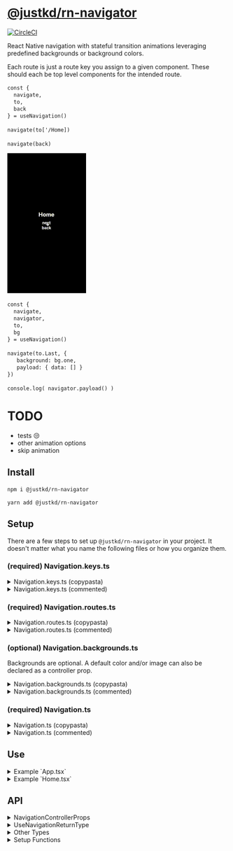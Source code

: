 # [@justkd/rn-navigator](https://github.com/justkd/rn-navigator)

[![CircleCI](https://dl.circleci.com/status-badge/img/gh/justkd/rn-navigator/tree/main.svg?style=svg)](https://dl.circleci.com/status-badge/redirect/gh/justkd/rn-navigator/tree/main)

React Native navigation with stateful transition animations leveraging
predefined backgrounds or background colors.

Each route is just a route key you assign to a given component. These should each be top level components for the intended route.

```
const { 
  navigate, 
  to, 
  back 
} = useNavigation()

navigate(to['/Home])

navigate(back)
```

![image](https://github.com/justkd/rn-navigator/blob/main/assets/rn-navigator.gif?raw=true)

```
const { 
  navigate, 
  navigator,
  to, 
  bg
} = useNavigation()

navigate(to.Last, { 
   background: bg.one,
   payload: { data: [] }
})

console.log( navigator.payload() )
```

# TODO

- tests 😒
- other animation options
- skip animation

## Install

```
npm i @justkd/rn-navigator
```
```
yarn add @justkd/rn-navigator
```

## Setup

There are a few steps to set up `@justkd/rn-navigator` in your project. It doesn't matter what you name the following files or how you organize them.

### (required) Navigation.keys.ts

<details>
  <summary>Navigation.keys.ts (copypasta)</summary>

  ```
  import { 
    getTypedRouteKeys, 
    type GetTypedRouteKeys 
  } from '@justkd/rn-navigator'

  const routeKeys = [
      '/Home', 
      '/Last'
  ] as const

  export const { navigationRouteKeys } =
    getTypedRouteKeys<typeof routeKeys>(routeKeys)

  export type NavigationRouteKey = keyof GetTypedRouteKeys<
    typeof navigationRouteKeys
  >
  ```

</details>

<details>
  <summary>Navigation.keys.ts (commented)</summary>

  ```
  // Import the relevant getters and types from the package.
  import { 
    getTypedRouteKeys, 
    type GetTypedRouteKeys 
  } from '@justkd/rn-navigator'

  // All route keys will need to be declared here first. 
  // Also, it's important to cast the object type `as const`. 
  const routeKeys = [
      '/Home', 
      '/Last'
  ] as const

  // Ensure the navigator knows the typed keys and export 
  // the returned, deconstructed value `navigationRouteKeys`.

  export const { navigationRouteKeys } =
    getTypedRouteKeys<typeof routeKeys>(routeKeys)

  // Export the route key type. The variable name doesn't matter.

  export type NavigationRouteKey = keyof GetTypedRouteKeys<
    typeof navigationRouteKeys
  >
  ```

</details>


### (required) Navigation.routes.ts

<details>
  <summary>Navigation.routes.ts (copypasta)</summary>

  ```
  import { type ComponentType } from 'react'
  import { type NavigationRouteKey } from './Navigation.keys'
  import { getTypedRoutes } from '@justkd/rn-navigator'

  import { Home } from './routes/Home'
  import { Last } from './routes/Last'

  const routes: Record<NavigationRouteKey, ComponentType> = {
    '/Home': Home,
    '/Last': Last,
  }

  export const { navigationRoutes } =
    getTypedRoutes<typeof routes>(routes)
  ```

</details>

<details>
  <summary>Navigation.routes.ts (commented)</summary>

  ```
  // Import the relevant getters and types.
  import { type ComponentType } from 'react'
  import { type NavigationRouteKey } from './Navigation.keys'
  import { getTypedRoutes } from '@justkd/rn-navigator'

  // Import the relevant top level components to represent each route.
  import { Home } from './routes/Home'
  import { Last } from './routes/Last'

  // Enforce record type and map route keys to route components.
  const routes: Record<NavigationRouteKey, ComponentType> = {
    '/Home': Home,
    '/Last': Last,
  }

  // Export the returned, deconstructed value `navigationRoutes`.
  export const { navigationRoutes } =
    getTypedRoutes<typeof routes>(routes)
  ```

</details>

### (optional) Navigation.backgrounds.ts

Backgrounds are optional. A default color and/or image can also be declared as a controller prop.

<details>
  <summary>Navigation.backgrounds.ts (copypasta)</summary>

  ```
  import { 
    getTypedBackgrounds, 
    type NavigationBackground 
  } from '@justkd/rn-navigator'
  import ImageOne from './assets/1.jpg'
  import ImageTwo from './assets/2.jpg'

  const backgrounds: Record<string, NavigationBackground> = {
    one: { image: { source: ImageOne } },
    two: { image: { source: ImageTwo } },
    black: { color: 'black' },
    white: { color: 'white' },
    combined: {
      color: 'purple',
      image: {
        resizeMode: 'contain',
        source: ImageSix,
        style: { marginLeft: '5%' },
      },
    },
  } as const

  export const {
    navigationBackgrounds,
    navigationBackgroundKeys,
  } = getTypedBackgrounds(backgrounds)
  ```

</details>

<details>
  <summary>Navigation.backgrounds.ts (commented)</summary>

  ```
  // Import the relevant getters and types.

  import { getTypedBackgrounds, type NavigationBackground } from '@justkd/rn-navigator'

  // Import image assets that you want to use as backgrounds during animated transitions.

  import ImageOne from './assets/1.jpg'
  import ImageTwo from './assets/2.jpg'

  // Enforce record type and map transition backgrounds to background keys.
  // The keys are arbitrary. This should be cast to `as const` as well.
  const backgrounds: Record<string, NavigationBackground> = {
    one: { image: { source: ImageOne } },
    two: { image: { source: ImageTwo } },
    black: { color: 'black' },
    white: { color: 'white' },
    combined: {
      color: 'purple',
      image: {
        resizeMode: 'contain',
        source: ImageSix,
        style: { marginLeft: '5%' },
      },
    },
  } as const

  // Export the returned, deconstructed values `navigationBackgrounds` and `navigationBackgroundKeys`.
  export const {
    navigationBackgrounds,
    navigationBackgroundKeys,
  } = getTypedBackgrounds(backgrounds)
  ```

</details>

### (required) Navigation.ts

<details>
  <summary>Navigation.ts (copypasta)</summary>

  ```
  import { getNavigationController } from '@justkd/rn-navigator'
  import { navigationBackgrounds } from './Navigation.backgrounds'
  import { navigationRouteKeys } from './Navigation.keys'

  export const { NavigationController, useNavigation } =
    getNavigationController<
      typeof navigationRouteKeys,
      typeof navigationBackgrounds
    >()
  ```

</details>

<details>
  <summary>Navigation.ts (commented)</summary>

  ```
  // Import the relevant getters and types.
  import { getNavigationController } from '@justkd/rn-navigator'
  import { navigationBackgrounds } from './Navigation.backgrounds'
  import { navigationRouteKeys } from './Navigation.keys'

  // Export the returned, deconstructed values `NavigationController` and `useNavigation`.
  export const { NavigationController, useNavigation } =
    getNavigationController<
      typeof navigationRouteKeys,
      typeof navigationBackgrounds
    >()
  ```

</details>

## Use

<details>
  <summary>Example `App.tsx`</summary>

  ```
  // Import the values you generated in the other files.
  import {
    NavigationController,
    navigationRoutes,
    navigationBackgrounds,
  } from './Navigation'

  // Default background image and color are optional
  // import DefaultBackgroundImage from './assets/DefaultBackgroundImage.jpg'

  /* =^..^=  ✿  =^..^=  */
  export function App() {
    return (
      <NavigationController
        initialRoute="/Home"
        routes={navigationRoutes}
        backgrounds={navigationBackgrounds}
        // backgroundColor="black"
        // backgroundImage={DefaultBackgroundImage}
      />
    )
  }
  ```

</details>

<details>
  <summary>Example `Home.tsx`</summary>

  ```
  // Import the `useNavigation` hook from wherever you generated it earlier.
  import { useNavigation } from 'your_path_to/Your_Navigation_File'

  export function Home() {
      type PayloadType = { data: [] }
      const { navigate, to, bg, back, navigator } = useNavigation()
      
      const onPress = () => {
          navigate<PayloadType>(
            to['/A'], 
            { 
              background: bg['one'],
              payload: { data: [] 
            }
          })

          // navigate( back )
          // console.log( navigator.peek() )
      }

      return (
          <View style={{ flex: 1, justifyContent: 'center' }}>
            <Pressable onPress={onPress}>
              <Text>{'Navigate'}</Text>
            </Pressable>
          </View>
      )
  }
  ```

</details>

## API

<details>
  <summary>NavigationControllerProps</summary>

  ```
  /**
   * Type representing the props for the `NavigationController` component.
   */
  export interface NavigationControllerProps<
    R extends string | number | symbol,
    B,
  > {

    /**
     * Provide the `navigationRoutes` object generated by `getTypedRoutes`.
     */
    routes: Record<R, ComponentType>

    /**
     * The initial route to show. This will also be the 
     * target route when using the `reset` function.
     */
    initialRoute: R

    /**
     * Default background color.
     */
    backgroundColor?: ViewStyle['backgroundColor']

    /**
     * Default background image.
     */
    backgroundImage?: ImageSourcePropType

    /**
     * Provide the `navigationBackgrounds` object generated by `getTypedBackgrounds`.
     */
    backgrounds?: B

    /**
     * If `true`, will error if the controller component ever unmounts.
     * It probably shouldn't ever unmount if it's meant to be at the top level.
     * But you can also use the controlelr to encapsulate sub navigators and routes.
     */
    topLevelController?: boolean

  }
  ```

  </details>

  <details>
  <summary>UseNavigationReturnType</summary>

  ```
  /**
   * Type representing the values returned by the `useNavigation` hook.
   */
  export type UseNavigationReturnType<
    R extends string | number | symbol,
    B extends string | number | symbol,
  > = {
    /**
     * Navigates to the given route with event options and animated transitions.
     */
    navigate: NavigateFn<R>

    /**
     * Object exposing typed route keys for navigation.
     */
    to: Record<R, R>

    /**
     * Object exposing typed background keys for navigation.
     */
    bg: Record<B, B>

    /**
     * Use as the navigation route target when navigating back in the history stack.
     */
    back: BackToken

    /**
     * Object holding utility methods for the navigator.
     */
    navigator: {
      /**
       * Return a frozen copy of the current state.
       * This is just for looking.
       * @example
       * import { useNavigation } from './Navigation'
       * const { navigator } = useNavigation()
       * console.log( navigator.peek() )
       */
      peek: () => NavigationState

      /**
       * Reset the navigator. Animates navigation back to the
       * `initialRoute`. A background can be provided as a param.
       * @example
       * import { useNavigation } from './Navigation'
       * const { navigator, bg } = useNavigation()
       * navigator.reset(bg.reset)
       */
      reset: (background?: string) => void

      /**
       * If no param is provided, retrieve the payload for the current route.
       * If an index is provided, retrieve the relevant payload from the
       * navigation history stack.
       * @example
       * import { useNavigation } from './Navigation'
       * const { navigator } = useNavigation()
       * console.log( navigator.payload() )
       * console.log( navigator.payload(1) ) // only if there is history to check
       */
      payload: <T extends GenericObj>(n?: number) => T | null

      /**
       * If no param is provided, retrieve the name for the current route.
       * If an index is provided, retrieve the relevant route name from the
       * navigation history stack.
       * @example
       * import { useNavigation } from 'your_path_to/Your_Navigation_File'
       * const { navigator } = useNavigation()
       * console.log( navigator.route() )
       * console.log( navigator.route(1) ) // only if there is history to check
       */
      route: (index?: number) => string | null

      /**
       * !!! You probably don't want to use this. But it's here just in case. !!!
       * Set the navigation state directly.
       * @example
       * import { useNavigation, type NavigationState } from '@justkd/rn-navigator'
       * const { navigator } = useNavigation()
       * const nextState: NavigationState = {
       *   queue: [{ to: '/Home' }],
       *   history: []
       * }
       * console.log( navigator.set( nextState ) )
       */
      set: (next: Partial<NavigationState>) => void
    }
  }

  ```
  
  </details>

  <details>
  <summary>Other Types</summary>

  ```
  /**
   * Used to ensure the user generated route keys type does not include
   * the internal back token. The back token is still accepted by
   * the navigate fn, and the route keys will be strongly typed.
   */
  export type GetTypedRouteKeys<T> = Omit<T, InternalBackTokenType>

  /**
   * Represents a background object when defining navigation backgrounds.
   */
  export type NavigationBackground = {
    color?: ViewStyle['backgroundColor']
    image?: {
      source: ImageSourcePropType
      resizeMode?: ImageBackgroundProps['resizeMode']
      style?: ImageBackgroundProps['style']
    }
  }

  /**
   * Type representing the values stored in the navigation queue and history.
   */
  export type NavigationEvent = {
    to: string
    payload?: Record<string, any>
    background?: string
  }

  /**
   * Type representing the internal navigation state.
   */
  export type NavigationState = {
    queue: NavigationEvent[]
    history: NavigationEvent[]
    isNavigating:
      | null
      | 'fwd'
      | 'back'
      | 'error'
    background?: string
  }
  ```
  
  </details>

  <details>
  <summary>Setup Functions</summary>

  ```
  /**
   * Uses the values returned from the other getters and returns
   * a strongly typed object holding all navigation routes.
   */
  export const getTypedRoutes = <T extends Record<any, any>>(
    routes: T,
  ) => { navigationRoutes: T }

  /**
   * Ensures the background key helper is strongly typed.
   */
  export const getTypedBackgrounds = <T extends Record<any, any>>(
    backgrounds: T,
  ) => {
    navigationBackgroundKeys: Record<keyof T, keyof T>,
    navigationBackgrounds: T,
  }

  /**
   * Adds the internal back token to the user route keys.
   * The back token won't be included in the exposed type,
   * but the navigate fn will still accept it from the `back`
   * helper returned by `useNavigation`. The route keys will
   * also be strongly typed.
   */
  export const getTypedRouteKeys = <T extends readonly string[]>(
    arr: T,
  ) => { 
    navigationRouteKeys: Record<
      T[number],
      T[number]
    > & InternalBackTokenType
  }

  /**
   * Returns a function component representing the `NavigationController`
   * and a `useNavigation` hook specific to that controller.
   */
  export function getNavigationController<
    R,
    B = any,
  >(): { 

    useNavigation: UseNavigationReturnType<
      keyof R, 
      keyof B
    >,
    
    NavigationController: (
      props: NavigationControllerProps<
        Exclude<keyof R, InternalBackTokenType>, 
        BackgroundGeneric
      >
    ): JSX.Element
  }
  ```
  
  </details>
